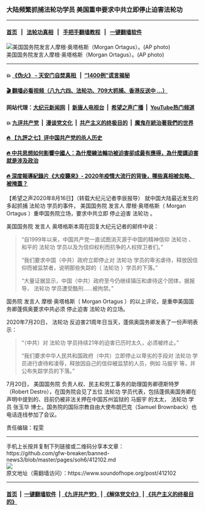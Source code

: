 ### 大陆频繁抓捕法轮功学员 美国重申要求中共立即停止迫害法轮功 
------------------------

#### [首页](https://github.com/gfw-breaker/banned-news3/blob/master/README.md) &nbsp;&nbsp;|&nbsp;&nbsp; [法轮功真相](https://github.com/begood0513/basic/blob/master/README.md)  &nbsp;&nbsp;|&nbsp;&nbsp; [手把手翻墙教程](https://github.com/gfw-breaker/guides/wiki)  &nbsp;&nbsp;|&nbsp;&nbsp; [一键翻墙软件](https://github.com/gfw-breaker/nogfw/blob/master/README.md)  



<div><img alt="美国国务院发言人摩根·奥塔格斯（Morgan Ortagus）。(AP photo)" src="https://img.soundofhope.org/2020-08/1597614154019.jpg"/>
<br/><figcaption class="caption">
 美国国务院发言人摩根·奥塔格斯（Morgan Ortagus）。(AP photo)
</figcaption></div><hr/>

#### 💥 [《伪火》 - 天安门自焚真相 ](http://141.164.51.119:10000/videos/blog/weihuo.html)&nbsp; |&nbsp; [“1400例”谎言揭秘  ](http://141.164.51.119:10000/videos/blog/jiexi1400.html)

#### [ 🎬  翻墙必看视频（八九六四、法轮功、709大抓捕、香港反送中 ...）](https://github.com/gfw-breaker/links/blob/master/banned.md)

#### 网站代理：[大纪元新闻网](http://167.172.10.89:10080/gb/) &nbsp;|&nbsp; [新唐人电视台](http://167.172.10.89:8808/gb/) &nbsp;|&nbsp; [希望之声广播](http://167.172.10.89/radio.html) &nbsp;|&nbsp; [YouTube热门频道](http://158.247.203.241/youtube.html)

#### 💥 [九评共产党](http://141.164.51.119:10000/videos/res/jiuping/)&nbsp; |&nbsp; [漫谈党文化](http://141.164.51.119:10000/videos/res/mtdwh/)&nbsp; |&nbsp; [共产主义的终极目的](http://141.164.51.119:10000/videos/res/zjmd/)&nbsp; |&nbsp; [魔鬼在統治著我們的世界](http://141.164.51.119:10000/videos/res/TheSpecter/)  

#### [ 🔥  【九評之七】评中国共产党的杀人历史](http://141.164.51.119:10000/videos/news/../res/jiuping/index.html)

#### [ 🔥  中共思想如何影響中國人：為什麼練法輪功被迫害卻成最有應得，為什麼講迫害就是涉及政治](http://141.164.51.119:10000/videos/news/truth01.html)

#### [ 🔥  深度報導紀錄片《大疫襲來》- 2020年疫情大流行的背後，哪些真相被忽略、被掩蓋？](http://141.164.51.119:10000/videos/news/../corona/index.html)

<div><div class="Content__Wrapper sc-1bvya0-0 grZQxZ">
 <p class="meta-top">
  <span class="meta">
   【希望之声2020年8月16日】（转载大纪元记者李辰报导）
  </span>
  就中国大陆最近发生的多起抓捕
  <ok href="/term/968">
   法轮功
  </ok>
  学员的事件，
  <ok href="/term/1693">
   美国国务院
  </ok>
  <ok href="/term/87108">
   发言人
  </ok>
  摩根·奥塔格斯（
  <ok href="/term/311329">
   Morgan Ortagus
  </ok>
  ）重申国务院立场，要求中共立即
  <ok href="/term/29667">
   停止迫害
  </ok>
  <ok href="/term/968">
   法轮功
  </ok>
  。
 </p>
 <p>
  <ok href="/term/1693">
   美国国务院
  </ok>
  <ok href="/term/87108">
   发言人
  </ok>
  奥塔格斯本周在回复大纪元记者的邮件中说：
 </p>
 <blockquote>
  <p>
   “自1999年以来，中国共产党一直试图消灭源于中国的精神信仰
   <ok href="/term/968">
    法轮功
   </ok>
   、和平的
   <ok href="/term/968">
    法轮功
   </ok>
   学员以及为信仰权利而抗争的人权捍卫者们。”
  </p>
  <p>
   “我们要求中国（中共）政府立即停止对
   <ok href="/term/968">
    法轮功
   </ok>
   学员的卑劣虐待，释放因信仰而被监禁者，说明那些失踪的（
   <ok href="/term/968">
    法轮功
   </ok>
   ）学员的下落。”
  </p>
  <p>
   “大量证据显示，中国（中共）政府至今仍继续镇压和虐待这个团体，据报导，
   <ok href="/term/968">
    法轮功
   </ok>
   学员遭受酷刑……被拘禁。”
  </p>
 </blockquote>
 <p>
  国务院
  <ok href="/term/87108">
   发言人
  </ok>
  摩根·奥塔格斯（
  <ok href="/term/311329">
   Morgan Ortagus
  </ok>
  ）的以上评论，是重申美国国务卿蓬佩奥要求中共必须
  <ok href="/term/29667">
   停止迫害
  </ok>
  <ok href="/term/968">
   法轮功
  </ok>
  的立场。
 </p>
 <p>
  2020年7月20日，
  <ok href="/term/968">
   法轮功
  </ok>
  反迫害21周年日当天，蓬佩奥国务卿发表了一份声明表示：
 </p>
 <blockquote>
  <p>
   “（中共）对
   <ok href="/term/968">
    法轮功
   </ok>
   学员持续21年的迫害已历时太久，必须被终止。”
  </p>
  <p>
   “我们要求中华人民共和国政府（中共）立即停止以卑劣的手段对
   <ok href="/term/968">
    法轮功
   </ok>
   学员进行虐待和凌辱，释放因自己的信仰被监禁的人员，例如
   <ok href="/term/67652">
    马振宇
   </ok>
   等，并公布失踪学员的下落。”
  </p>
 </blockquote>
 <p>
  7月20日，
  <ok href="/term/1693">
   美国国务院
  </ok>
  负责人权、民主和劳工事务的助理国务卿德斯特罗（Robert Destro），在国务院会见了五位
  <ok href="/term/968">
   法轮功
  </ok>
  学员代表，包括蓬佩奥国务卿在声明中提到的、目前仍被非法关押在中国苏州监狱的
  <ok href="/term/67652">
   马振宇
  </ok>
  的太太，
  <ok href="/term/968">
   法轮功
  </ok>
  学员
  <ok href="/term/1663">
   张玉华
  </ok>
  博士。国务院的国际宗教自由大使布朗巴克（Samuel Brownback）也电话连线参加了会议。
 </p>
 <p class="meta-btm">
  责任编辑：程雯
 </p>
</div>
</div>
<hr/>
手机上长按并复制下列链接或二维码分享本文章：<br/>
https://github.com/gfw-breaker/banned-news3/blob/master/pages/soh6/412102.md <br/>
<a href='https://github.com/gfw-breaker/banned-news3/blob/master/pages/soh6/412102.md'><img src='https://github.com/gfw-breaker/banned-news3/blob/master/pages/soh6/412102.md.png'/></a> <br/>
原文地址（需翻墙访问）：https://www.soundofhope.org/post/412102


------------------------
#### [首页](https://github.com/gfw-breaker/banned-news3/blob/master/README.md) &nbsp;|&nbsp; [一键翻墙软件](https://github.com/gfw-breaker/nogfw/blob/master/README.md) &nbsp;| [《九评共产党》](https://github.com/gfw-breaker/9ping.md/blob/master/README.md#九评之一评共产党是什么) | [《解体党文化》](https://github.com/gfw-breaker/jtdwh.md/blob/master/README.md) | [《共产主义的终极目的》](https://github.com/gfw-breaker/gczydzjmd.md/blob/master/README.md)


<img src='http://gfw-breaker.win/banned-news3/pages/soh6/412102.md' width='0px' height='0px'/>
